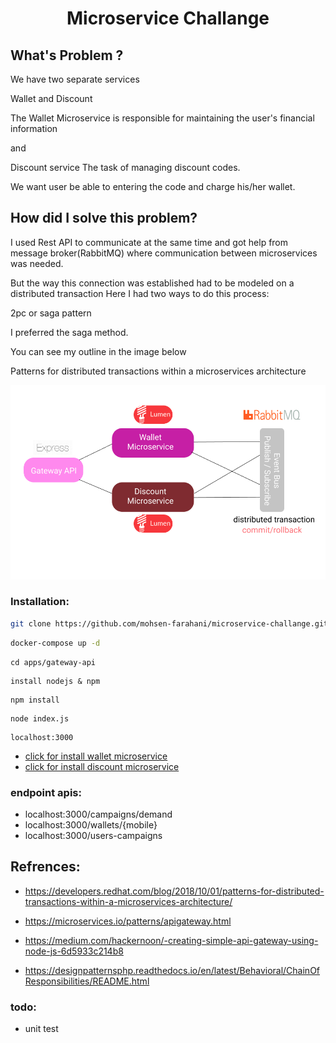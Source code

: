 <h1 align="center">Microservice Challange</h1>
<h2>What's Problem ?</h2>
<p>
We have two separate services

Wallet and Discount

The Wallet Microservice is responsible for maintaining the user's financial information

and

Discount service The task of managing discount codes.

We want user be able to entering the code and charge his/her wallet.
</p>


<h2>How did I solve this problem?</h2>
<p>
I used Rest API to communicate at the same time and got help from message broker(RabbitMQ) where communication between microservices was needed.

But the way this connection was established had to be modeled on a distributed transaction
Here I had two ways to do this process:

2pc or saga pattern

I preferred the saga method.

You can see my outline in the image below

Patterns for distributed transactions within a microservices architecture
</p>


<img src="Screenshot from 2020-11-27 13-19-14.png">


### Installation:


``` bash
git clone https://github.com/mohsen-farahani/microservice-challange.git
```

``` bash
docker-compose up -d
```

```
cd apps/gateway-api
```

```
install nodejs & npm
```

```
npm install
```

```
node index.js
```

```
localhost:3000
```


- <a href="apps/wallet/README.md">click for install wallet microservice</a>
- <a href="apps/discount/README.md">click for install discount microservice</a>


### endpoint apis:
- localhost:3000/campaigns/demand
- localhost:3000/wallets/{mobile}
- localhost:3000/users-campaigns


## Refrences:
- https://developers.redhat.com/blog/2018/10/01/patterns-for-distributed-transactions-within-a-microservices-architecture/

- https://microservices.io/patterns/apigateway.html

- https://medium.com/hackernoon/-creating-simple-api-gateway-using-node-js-6d5933c214b8

- https://designpatternsphp.readthedocs.io/en/latest/Behavioral/ChainOfResponsibilities/README.html



### todo:
- unit test
